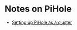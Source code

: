 # Notes on PiHole
- [Setting up PiHole as a cluster](https://discourse.pi-hole.net/t/clustered-pihole-ive-done-it/12716)
